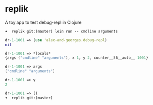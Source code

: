 replik
======

A toy app to test debug-repl in Clojure


```clojure
➜  replik git:(master) lein run -- cmdline arguments

dr-1-1001 => (use 'alex-and-georges.debug-repl)
nil

dr-1-1001 => *locals*
{args ("cmdline" "arguments"), x 1, y 2, counter__56__auto__ 1001}

dr-1-1001 => args
("cmdline" "arguments")

dr-1-1001 => y
2

dr-1-1001 => ()
➜  replik git:(master)
```

